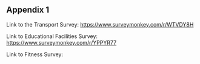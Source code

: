 ## Appendix 1

Link to the Transport Survey: https://www.surveymonkey.com/r/WTVDY8H

Link to Educational Facilities Survey: https://www.surveymonkey.com/r/YPPYR77

Link to Fitness Survey: